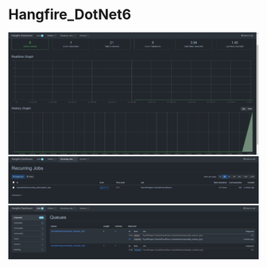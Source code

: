 # Hangfire_DotNet6
![My Remote Image](https://github.com/nosratifarhad/Hangfire_DotNet6/blob/main/docs/Annotation3.jpg)
![My Remote Image](https://github.com/nosratifarhad/Hangfire_DotNet6/blob/main/docs/Annotation1.jpg)
![My Remote Image](https://github.com/nosratifarhad/Hangfire_DotNet6/blob/main/docs/Annotation2.jpg)

